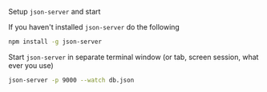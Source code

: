 Setup `json-server` and start

If you haven't installed `json-server` do the following
```bash
npm install -g json-server
```

Start `json-server` in separate terminal window (or tab, screen session, what ever you use)
```bash
json-server -p 9000 --watch db.json
```